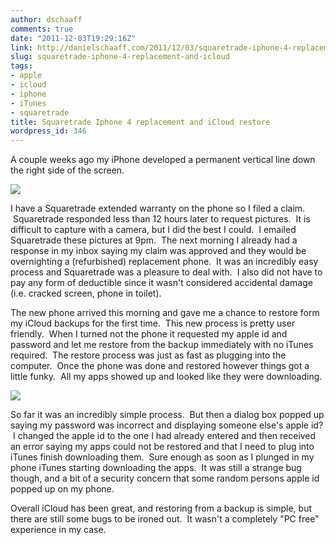 ```yaml
---
author: dschaaff
comments: true
date: "2011-12-03T19:29:16Z"
link: http://danielschaaff.com/2011/12/03/squaretrade-iphone-4-replacement-and-icloud/
slug: squaretrade-iphone-4-replacement-and-icloud
tags:
- apple
- icloud
- iphone
- iTunes
- squaretrade
title: Squaretrade Iphone 4 replacement and iCloud restore
wordpress_id: 346
---
```


A couple weeks ago my iPhone developed a permanent vertical line down the right side of the screen.




![](https://66.media.tumblr.com/tumblr_lvn6yvpwtQ1qbk10k.jpg)




I have a Squaretrade extended warranty on the phone so I filed a claim.  Squaretrade responded less than 12 hours later to request pictures.  It is difficult to capture with a camera, but I did the best I could.  I emailed Squaretrade these pictures at 9pm.  The next morning I already had a response in my inbox saying my claim was approved and they would be overnighting a (refurbished) replacement phone.  It was an incredibly easy process and Squaretrade was a pleasure to deal with.  I also did not have to pay any form of deductible since it wasn't considered accidental damage (i.e. cracked screen, phone in toilet).





The new phone arrived this morning and gave me a chance to restore form my iCloud backups for the first time.  This new process is pretty user friendly.  When I turned not the phone it requested my apple id and password and let me restore from the backup immediately with no iTunes required.  The restore process was just as fast as plugging into the computer.  Once the phone was done and restored however things got a little funky.  All my apps showed up and looked like they were downloading.




![](https://66.media.tumblr.com/tumblr_lvn761pu2d1qbk10k.jpg)




So far it was an incredibly simple process.  But then a dialog box popped up saying my password was incorrect and displaying someone else's apple id?  I changed the apple id to the one I had already entered and then received an error saying my apps could not be restored and that I need to plug into iTunes finish downloading them.  Sure enough as soon as I plunged in my phone iTunes starting downloading the apps.  It was still a strange bug though, and a bit of a security concern that some random persons apple id popped up on my phone.  




Overall iCloud has been great, and restoring from a backup is simple, but there are still some bugs to be ironed out.  It wasn't a completely "PC free" experience in my case.
